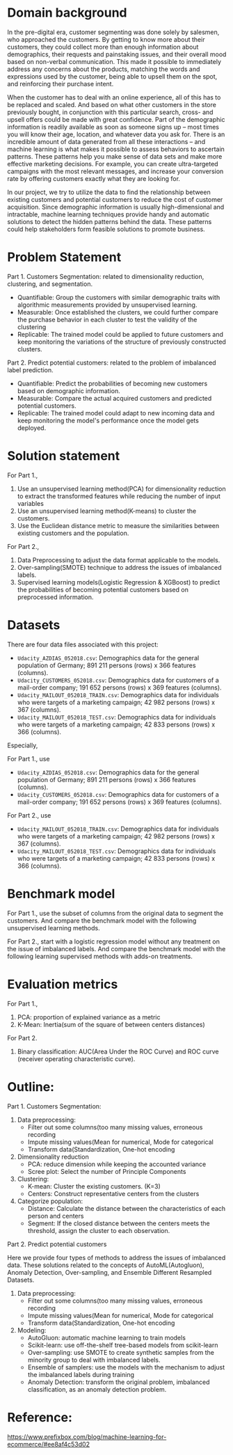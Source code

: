 # Domain background
In the pre-digital era, customer segmenting was done solely by salesmen, who approached the customers. By getting to know more about their customers, they could collect more than enough information about demographics, their requests and painstaking issues, and their overall mood based on non-verbal communication. This made it possible to immediately address any concerns about the products, matching the words and expressions used by the customer, being able to upsell them on the spot, and reinforcing their purchase intent. 

When the customer has to deal with an online experience, all of this has to be replaced and scaled. And based on what other customers in the store previously bought, in conjunction with this particular search, cross- and upsell offers could be made with great confidence. Part of the demographic information is readily available as soon as someone signs up – most times you will know their age, location, and whatever data you ask for. There is an incredible amount of data generated from all these interactions – and machine learning is what makes it possible to assess behaviors to ascertain patterns. These patterns help you make sense of data sets and make more effective marketing decisions. For example, you can create ultra-targeted campaigns with the most relevant messages, and increase your conversion rate by offering customers exactly what they are looking for.

In our project, we try to utilize the data to find the relationship between existing customers and potential customers to reduce the cost of customer acquisition. Since demographic information is usually high-dimensional and intractable, machine learning techniques provide handy and automatic solutions 
to detect the hidden patterns behind the data. These patterns could help stakeholders form feasible solutions to promote business.

# Problem Statement

Part 1. Customers Segmentation: related to dimensionality reduction, clustering, and segmentation.

* Quantifiable: Group the customers with similar demographic traits with algorithmic measurements provided by unsupervised learning. 
* Measurable: Once established the clusters, we could further compare the purchase behavior in each cluster to test the validity of the clustering
* Replicable: The trained model could be applied to future customers and keep monitoring the variations of the structure of previously constructed clusters.

Part 2. Predict potential customers: related to the problem of imbalanced label prediction.

* Quantifiable: Predict the probabilities of becoming new customers based on demographic information.
* Measurable: Compare the actual acquired customers and predicted potential customers.
* Replicable: The trained model could adapt to new incoming data and keep monitoring the model's performance once the model gets deployed.


# Solution statement

For Part 1.,
1. Use an unsupervised learning method(PCA) for dimensionality reduction to extract the transformed features while reducing the number of input variables 
2. Use an unsupervised learning method(K-means) to cluster the customers.
3. Use the Euclidean distance metric to measure the similarities between existing customers and the population.

For Part 2., 
1. Data Preprocessing to adjust the data format applicable to the models.
2. Over-sampling(SMOTE) technique to address the issues of imbalanced labels.
3. Supervised learning models(Logistic Regression & XGBoost) to predict the probabilities of becoming potential customers based on preprocessed information.

# Datasets

There are four data files associated with this project:

- `Udacity_AZDIAS_052018.csv`: Demographics data for the general population of Germany; 891 211 persons (rows) x 366 features (columns).
- `Udacity_CUSTOMERS_052018.csv`: Demographics data for customers of a mail-order company; 191 652 persons (rows) x 369 features (columns).
- `Udacity_MAILOUT_052018_TRAIN.csv`: Demographics data for individuals who were targets of a marketing campaign; 42 982 persons (rows) x 367 (columns).
- `Udacity_MAILOUT_052018_TEST.csv`: Demographics data for individuals who were targets of a marketing campaign; 42 833 persons (rows) x 366 (columns).

Especially,

For Part 1., use
- `Udacity_AZDIAS_052018.csv`: Demographics data for the general population of Germany; 891 211 persons (rows) x 366 features (columns).
- `Udacity_CUSTOMERS_052018.csv`: Demographics data for customers of a mail-order company; 191 652 persons (rows) x 369 features (columns).

For Part 2., use
- `Udacity_MAILOUT_052018_TRAIN.csv`: Demographics data for individuals who were targets of a marketing campaign; 42 982 persons (rows) x 367 (columns).
- `Udacity_MAILOUT_052018_TEST.csv`: Demographics data for individuals who were targets of a marketing campaign; 42 833 persons (rows) x 366 (columns).

# Benchmark model

For Part 1., use the subset of columns from the original data to segment the customers. And compare the benchmark model with the following unsupervised learning methods.

For Part 2., start with a logistic regression model without any treatment on the issue of imbalanced labels. And compare the benchmark model with the following learning supervised methods with adds-on treatments.

# Evaluation metrics

For Part 1.,

1. PCA: proportion of explained variance as a metric
2. K-Mean: Inertia(sum of the square of between centers distances)

For Part 2. 
1. Binary classification: AUC(Area Under the ROC Curve) and ROC curve (receiver operating characteristic curve).

# Outline:

Part 1. Customers Segmentation:

1. Data preprocessing: 
    * Filter out some columns(too many missing values, erroneous recording
    * Impute missing values(Mean for numerical, Mode for categorical
    * Transform data(Standardization, One-hot encoding
2. Dimensionality reduction
    * PCA: reduce dimension while keeping the accounted variance
    * Scree plot: Select the number of Principle Components
3. Clustering:
    * K-mean: Cluster the existing customers. (K=3)
    * Centers: Construct representative centers from the clusters
4. Categorize population:
    * Distance: Calculate the distance between the characteristics of each person and centers
    * Segment: If the closed distance between the centers meets the threshold, assign the cluster to each observation.

Part 2. Predict potential customers

Here we provide four types of methods to address the issues of imbalanced data.
These solutions related to the concepts of AutoML(Autogluon), Anomaly Detection, Over-sampling, and Ensemble Different Resampled Datasets.

1. Data preprocessing: 
    * Filter out some columns(too many missing values, erroneous recording
    * Impute missing values(Mean for numerical, Mode for categorical
    * Transform data(Standardization, One-hot encoding
2. Modeling:
    * AutoGluon: automatic machine learning to train models
    * Scikit-learn: use off-the-shelf tree-based models from scikit-learn
    * Over-sampling: use SMOTE to create synthetic samples from the minority group to deal with imbalanced labels.
    * Ensemble of samplers: use the models with the mechanism to adjust the imbalanced labels during training
    * Anomaly Detection: transform the original problem, imbalanced classification, as an anomaly detection problem.

# Reference:
https://www.prefixbox.com/blog/machine-learning-for-ecommerce/#ee8af4c53d02
